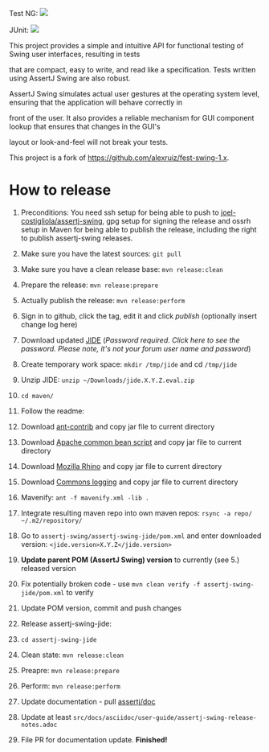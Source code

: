 Test NG: [![][Maven Central TestNG img]][Maven Central TestNG]

JUnit: [![][Maven Central JUnit img]][Maven Central JUnit]



This project provides a simple and intuitive API for functional testing of Swing user interfaces, resulting in tests 

that are compact, easy to write, and read like a specification. Tests written using AssertJ Swing are also robust. 

AssertJ Swing simulates actual user gestures at the operating system level, ensuring that the application will behave correctly in 

front of the user. It also provides a reliable mechanism for GUI component lookup that ensures that changes in the GUI's 

layout or look-and-feel will not break your tests.



This project is a fork of https://github.com/alexruiz/fest-swing-1.x.



[Maven Central TestNG]:https://maven-badges.herokuapp.com/maven-central/org.assertj/assertj-swing-testng

[Maven Central TestNG img]:https://maven-badges.herokuapp.com/maven-central/org.assertj/assertj-swing-testng/badge.svg



[Maven Central JUnit]:https://maven-badges.herokuapp.com/maven-central/org.assertj/assertj-swing-junit

[Maven Central JUnit img]:https://maven-badges.herokuapp.com/maven-central/org.assertj/assertj-swing-junit/badge.svg



# How to release



1. Preconditions: You need ssh setup for being able to push to [joel-costigliola/assertj-swing](), gpg setup for signing the release and ossrh setup in Maven for being able to publish the release, including the right to publish assertj-swing releases.

2. Make sure you have the latest sources: `git pull`

3. Make sure you have a clean release base: `mvn release:clean`

4. Prepare the release: `mvn release:prepare`

5. Actually publish the release: `mvn release:perform`

6. Sign in to github, click the tag, edit it and click *publish* (optionally insert change log here)

7. Download updated [JIDE](https://jidesoft.com/evaluation/) (*Password required. Click here to see the password. Please note, it's not your forum user name and password*)

8. Create temporary work space: `mkdir /tmp/jide` and cd `/tmp/jide`

9. Unzip JIDE: `unzip ~/Downloads/jide.X.Y.Z.eval.zip`

10. `cd maven/`

11. Follow the readme:

12. Download [ant-contrib](https://downloads.sourceforge.net/project/ant-contrib/ant-contrib/1.0b3) and copy jar file to current directory

13. Download [Apache common bean script](https://commons.apache.org/proper/commons-bsf/download_bsf.cgi) and copy jar file to current directory

14. Download [Mozilla Rhino](https://github.com/downloads/mozilla/rhino/rhino1_7R4.zip) and copy jar file to current directory

15. Download [Commons logging](https://commons.apache.org/proper/commons-logging/download_logging.cgi) and copy jar file to current directory

16. Mavenify: `ant -f mavenify.xml -lib .`

17. Integrate resulting maven repo into own maven repos: `rsync -a repo/ ~/.m2/repository/`

18. Go to `assertj-swing/assertj-swing-jide/pom.xml` and enter downloaded version: `<jide.version>X.Y.Z</jide.version>`

19. __Update parent POM (AssertJ Swing) version__ to currently (see 5.) released version

20. Fix potentially broken code - use `mvn clean verify -f assertj-swing-jide/pom.xml` to verify

21. Update POM version, commit and push changes

22. Release assertj-swing-jide:

23. `cd assertj-swing-jide`

24. Clean state: `mvn release:clean`

25. Preapre: `mvn release:prepare`

26. Perform: `mvn release:perform`

27. Update documentation - pull [assertj/doc]()

28. Update at least `src/docs/asciidoc/user-guide/assertj-swing-release-notes.adoc`

29. File PR for documentation update. __Finished!__

